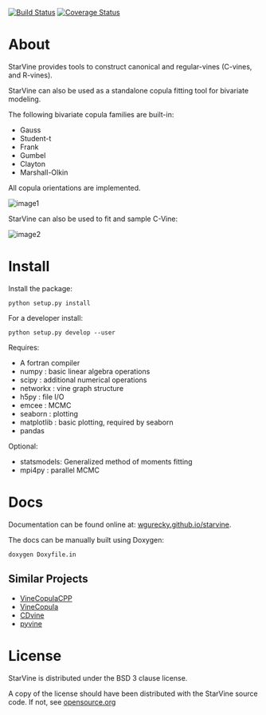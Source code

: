 [![Build Status](https://travis-ci.org/wgurecky/StarVine.svg?branch=master)](https://travis-ci.org/wgurecky/StarVine)
[![Coverage Status](https://coveralls.io/repos/github/wgurecky/StarVine/badge.svg?branch=master)](https://coveralls.io/github/wgurecky/StarVine?branch=master)

About
========

StarVine provides tools to construct canonical and regular-vines
(C-vines, and R-vines).

StarVine can also be used as a standalone copula fitting tool for bivariate modeling.

The following bivariate copula families are built-in:

- Gauss
- Student-t
- Frank
- Gumbel
- Clayton
- Marshall-Olkin

All copula orientations are implemented.

![image1](https://github.com/wgurecky/starvine/blob/master/doc/images/montage_copula_pdf_small.png)

StarVine can also be used to fit and sample C-Vine:

![image2](https://github.com/wgurecky/starvine/blob/master/doc/images/sm_scatter-2.png)

Install
========

Install the package:

    python setup.py install

For a developer install:

    python setup.py develop --user

Requires:

- A fortran compiler
- numpy : basic linear algebra operations
- scipy : additional numerical operations
- networkx : vine graph structure
- h5py : file I/O
- emcee : MCMC
- seaborn : plotting
- matplotlib : basic plotting, required by seaborn
- pandas

Optional:

- statsmodels: Generalized method of moments fitting
- mpi4py : parallel MCMC

Docs
=====

Documentation can be found online at:
[wgurecky.github.io/starvine](https://wgurecky.github.io/StarVine).

The docs can be manually built using Doxygen:

    doxygen Doxyfile.in

Similar Projects
----------------

- [VineCopulaCPP](https://github.com/MalteKurz/VineCopulaCPP)
- [VineCopula](https://github.com/tnagler/VineCopula)
- [CDvine](https://github.com/cran/CDVine)
- [pyvine](https://pypi.python.org/pypi/pyvine/0.5.0)


License
========

StarVine is distributed under the BSD 3 clause license.

A copy of the license should have been distributed with the StarVine source code.
If not, see [opensource.org](https://opensource.org/licenses/BSD-3-Clause)
